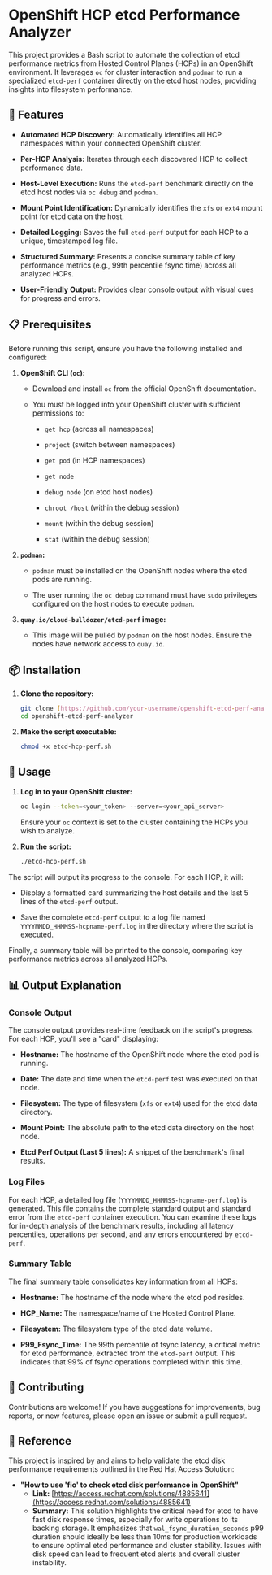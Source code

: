 # OpenShift HCP etcd Performance Analyzer

This project provides a Bash script to automate the collection of etcd performance metrics from Hosted Control Planes (HCPs) in an OpenShift environment. It leverages `oc` for cluster interaction and `podman` to run a specialized `etcd-perf` container directly on the etcd host nodes, providing insights into filesystem performance.

## 🚀 Features

* **Automated HCP Discovery:** Automatically identifies all HCP namespaces within your connected OpenShift cluster.

* **Per-HCP Analysis:** Iterates through each discovered HCP to collect performance data.

* **Host-Level Execution:** Runs the `etcd-perf` benchmark directly on the etcd host nodes via `oc debug` and `podman`.

* **Mount Point Identification:** Dynamically identifies the `xfs` or `ext4` mount point for etcd data on the host.

* **Detailed Logging:** Saves the full `etcd-perf` output for each HCP to a unique, timestamped log file.

* **Structured Summary:** Presents a concise summary table of key performance metrics (e.g., 99th percentile fsync time) across all analyzed HCPs.

* **User-Friendly Output:** Provides clear console output with visual cues for progress and errors.

## 📋 Prerequisites

Before running this script, ensure you have the following installed and configured:

1.  **OpenShift CLI (`oc`):**

    * Download and install `oc` from the official OpenShift documentation.

    * You must be logged into your OpenShift cluster with sufficient permissions to:

        * `get hcp` (across all namespaces)

        * `project` (switch between namespaces)

        * `get pod` (in HCP namespaces)

        * `get node`

        * `debug node` (on etcd host nodes)

        * `chroot /host` (within the debug session)

        * `mount` (within the debug session)

        * `stat` (within the debug session)

2.  **`podman`:**

    * `podman` must be installed on the OpenShift nodes where the etcd pods are running.

    * The user running the `oc debug` command must have `sudo` privileges configured on the host nodes to execute `podman`.

3.  **`quay.io/cloud-bulldozer/etcd-perf` image:**

    * This image will be pulled by `podman` on the host nodes. Ensure the nodes have network access to `quay.io`.

## 📦 Installation

1.  **Clone the repository:**

    ```bash
    git clone [https://github.com/your-username/openshift-etcd-perf-analyzer.git](https://github.com/your-username/openshift-etcd-perf-analyzer.git)
    cd openshift-etcd-perf-analyzer
    ```

2.  **Make the script executable:**

    ```bash
    chmod +x etcd-hcp-perf.sh
    ```

## 🚀 Usage

1.  **Log in to your OpenShift cluster:**

    ```bash
    oc login --token=<your_token> --server=<your_api_server>
    ```

    Ensure your `oc` context is set to the cluster containing the HCPs you wish to analyze.

2.  **Run the script:**

    ```bash
    ./etcd-hcp-perf.sh
    ```

The script will output its progress to the console. For each HCP, it will:

* Display a formatted card summarizing the host details and the last 5 lines of the `etcd-perf` output.

* Save the complete `etcd-perf` output to a log file named `YYYYMMDD_HHMMSS-hcpname-perf.log` in the directory where the script is executed.

Finally, a summary table will be printed to the console, comparing key performance metrics across all analyzed HCPs.

## 📊 Output Explanation

### Console Output

The console output provides real-time feedback on the script's progress. For each HCP, you'll see a "card" displaying:

* **Hostname:** The hostname of the OpenShift node where the etcd pod is running.

* **Date:** The date and time when the `etcd-perf` test was executed on that node.

* **Filesystem:** The type of filesystem (`xfs` or `ext4`) used for the etcd data directory.

* **Mount Point:** The absolute path to the etcd data directory on the host node.

* **Etcd Perf Output (Last 5 lines):** A snippet of the benchmark's final results.

### Log Files

For each HCP, a detailed log file (`YYYYMMDD_HHMMSS-hcpname-perf.log`) is generated. This file contains the complete standard output and standard error from the `etcd-perf` container execution. You can examine these logs for in-depth analysis of the benchmark results, including all latency percentiles, operations per second, and any errors encountered by `etcd-perf`.

### Summary Table

The final summary table consolidates key information from all HCPs:

* **Hostname:** The hostname of the node where the etcd pod resides.

* **HCP_Name:** The namespace/name of the Hosted Control Plane.

* **Filesystem:** The filesystem type of the etcd data volume.

* **P99_Fsync_Time:** The 99th percentile of fsync latency, a critical metric for etcd performance, extracted from the `etcd-perf` output. This indicates that 99% of fsync operations completed within this time.

## 🤝 Contributing

Contributions are welcome! If you have suggestions for improvements, bug reports, or new features, please open an issue or submit a pull request.
## 🔗 Reference

This project is inspired by and aims to help validate the etcd disk performance requirements outlined in the Red Hat Access Solution:

* **"How to use 'fio' to check etcd disk performance in OpenShift"**
    * **Link:** [https://access.redhat.com/solutions/4885641](https://access.redhat.com/solutions/4885641)
    * **Summary:** This solution highlights the critical need for etcd to have fast disk response times, especially for write operations to its backing storage. It emphasizes that `wal_fsync_duration_seconds` p99 duration should ideally be less than 10ms for production workloads to ensure optimal etcd performance and cluster stability. Issues with disk speed can lead to frequent etcd alerts and overall cluster instability.

